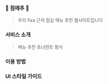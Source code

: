 ### 🍙 점메추 🍙
> 우리 fisa 근처 점심 메뉴 추천 웹사이트입니다


### 서비스 소개
> 메뉴 추천
> 토너먼트 형식
> 

### 이용 방법

### UI 스타일 가이드

